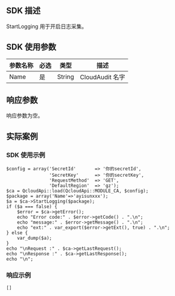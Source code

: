
## SDK 描述
StartLogging 用于开启日志采集。
## SDK 使用参数


|参数名称|必选|类型|描述|
|---------|---------|---------|--------|
|Name|是|String|CloudAudit 名字|
## 响应参数
响应参数为空。

## 实际案例
### SDK 使用示例

```
$config = array('SecretId'       => '你的secretId',
                'SecretKey'      => '你的secretKey',
                'RequestMethod'  => 'GET',
                'DefaultRegion'  => 'gz');
$ca = QcloudApi::load(QcloudApi::MODULE_CA, $config);
$package = array('Name'=>'ayisunxxx');
$a = $ca->StartLogging($package);
if ($a === false) {
    $error = $ca->getError();
    echo "Error code:" . $error->getCode() . ".\n";
    echo "message:" . $error->getMessage() . ".\n";
    echo "ext:" . var_export($error->getExt(), true) . ".\n";
} else {
    var_dump($a);
}
echo "\nRequest :" . $ca->getLastRequest();
echo "\nResponse :" . $ca->getLastResponse();
echo "\n";
```
### 响应示例

```
[]
```